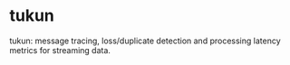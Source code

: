 # tukun
tukun: message tracing, loss/duplicate detection and processing latency metrics for streaming data.
